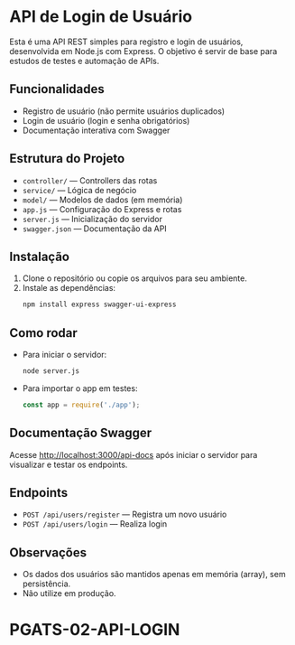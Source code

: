 # API de Login de Usuário

Esta é uma API REST simples para registro e login de usuários, desenvolvida em Node.js com Express. O objetivo é servir de base para estudos de testes e automação de APIs.

## Funcionalidades
- Registro de usuário (não permite usuários duplicados)
- Login de usuário (login e senha obrigatórios)
- Documentação interativa com Swagger

## Estrutura do Projeto
- `controller/` — Controllers das rotas
- `service/` — Lógica de negócio
- `model/` — Modelos de dados (em memória)
- `app.js` — Configuração do Express e rotas
- `server.js` — Inicialização do servidor
- `swagger.json` — Documentação da API

## Instalação
1. Clone o repositório ou copie os arquivos para seu ambiente.
2. Instale as dependências:
   ```bash
   npm install express swagger-ui-express
   ```

## Como rodar
- Para iniciar o servidor:
  ```bash
  node server.js
  ```
- Para importar o app em testes:
  ```js
  const app = require('./app');
  ```

## Documentação Swagger
Acesse [http://localhost:3000/api-docs](http://localhost:3000/api-docs) após iniciar o servidor para visualizar e testar os endpoints.

## Endpoints
- `POST /api/users/register` — Registra um novo usuário
- `POST /api/users/login` — Realiza login

## Observações
- Os dados dos usuários são mantidos apenas em memória (array), sem persistência.
- Não utilize em produção.
# PGATS-02-API-LOGIN
